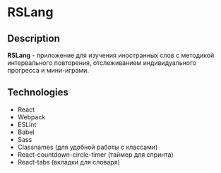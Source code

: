 # RSLang
## Description
**RSLang** - приложение для изучения иностранных слов с методикой интервального повторения, отслеживанием индивидуального прогресса и мини-играми.
## Technologies
- React
- Webpack
- ESLint
- Babel
- Sass
- Classnames (для удобной работы с классами)
- React-countdown-circle-timer (таймер для спринта)
- React-tabs (вкладки для словаря)
